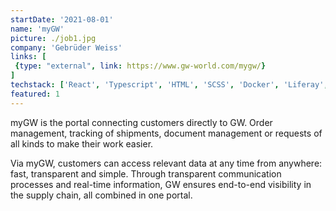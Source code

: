 ```yaml
---
startDate: '2021-08-01'
name: 'myGW'
picture: ./job1.jpg
company: 'Gebrüder Weiss'
links: [
 {type: "external", link: https://www.gw-world.com/mygw/}
]
techstack: ['React', 'Typescript', 'HTML', 'SCSS', 'Docker', 'Liferay', 'Elastic Search', 'Freemarker', 'Java', 'Google Maps API']
featured: 1
---
```


myGW is the portal connecting customers directly to GW. Order management, tracking of shipments, document management or requests of all kinds to make their work easier.

Via myGW, customers can access relevant data at any time from anywhere: fast, transparent and simple. Through transparent communication processes and real-time information, GW ensures end-to-end visibility in the supply chain, all combined in one portal.